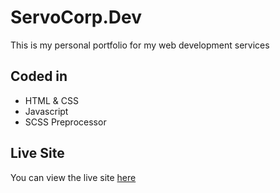 
# ServoCorp.Dev

This is my personal portfolio for my web development services


## Coded in

- HTML & CSS
- Javascript
- SCSS Preprocessor


## Live Site

You can view the live site [here](https://servocorp.github.io/servocorp.dev/)

